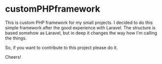 # customPHPframework
This is custom PHP framework for my small projects. I decided to do this simple framework after the good experience with Laravel. The structure is based somehow as Laravel, but in deep it changes the way how I'm calling the things.

So, if you want to contribute to this project please do it.

Cheers!
